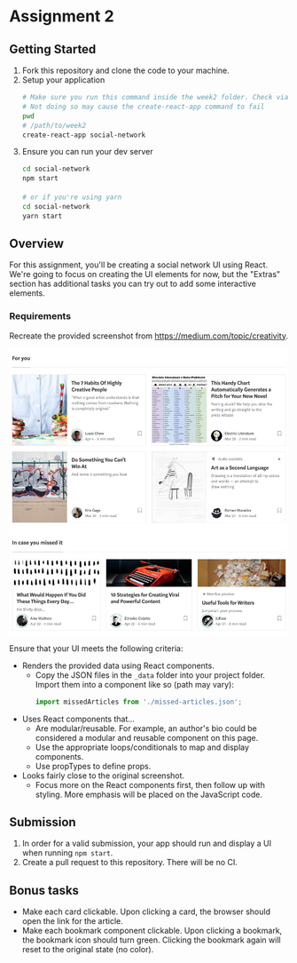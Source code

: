 # Assignment 2

## Getting Started

1. Fork this repository and clone the code to your machine.
2. Setup your application
   ```bash
   # Make sure you run this command inside the week2 folder. Check via `pwd`
   # Not doing so may cause the create-react-app command to fail
   pwd
   # /path/to/week2
   create-react-app social-network
   ```
3. Ensure you can run your dev server
   ```bash
   cd social-network
   npm start

   # or if you're using yarn
   cd social-network
   yarn start
   ```

## Overview

For this assignment, you'll be creating a social network UI using React. We're going to focus on creating the UI elements for now, but the "Extras" section has additional tasks you can try out to add some interactive elements.

### Requirements

Recreate the provided screenshot from https://medium.com/topic/creativity.

![Medium screenshot](medium.jpeg)

Ensure that your UI meets the following criteria:

* Renders the provided data using React components.
    * Copy the JSON files in the `_data` folder into your project folder. Import them into a component like so (path may vary):
      ```js
      import missedArticles from './missed-articles.json';
      ```
* Uses React components that...
    * Are modular/reusable. For example, an author's bio could be considered a modular and reusable component on this page.
    * Use the appropriate loops/conditionals to map and display components.
    * Use propTypes to define props.
* Looks fairly close to the original screenshot.
    * Focus more on the React components first, then follow up with styling. More emphasis will be placed on the JavaScript code.

## Submission

1. In order for a valid submission, your app should run and display a UI when running `npm start`.
2. Create a pull request to this repository. There will be no CI.

## Bonus tasks

* Make each card clickable. Upon clicking a card, the browser should open the link for the article.
* Make each bookmark component clickable. Upon clicking a bookmark, the bookmark icon should turn green. Clicking the bookmark again will reset to the original state (no color).
